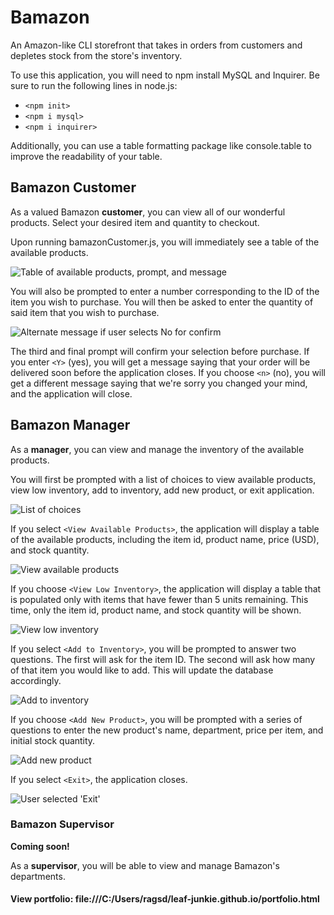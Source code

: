 # Bamazon
An Amazon-like CLI storefront that takes in orders from customers and depletes stock from the store's inventory.

To use this application, you will need to npm install MySQL and Inquirer. Be sure to run the following lines in node.js:
* `<npm init>`
* `<npm i mysql>`
* `<npm i inquirer>`

Additionally, you can use a table formatting package like console.table to improve the readability of your table.

## Bamazon Customer
As a valued Bamazon **customer**, you can view all of our wonderful products.
Select your desired item and quantity to checkout.

Upon running bamazonCustomer.js, you will immediately see a table of the available products.

![Table of available products, prompt, and message](images/img-1.png)

You will also be prompted to enter a number corresponding to the ID of the item you wish to purchase. You will then be asked to enter the quantity of said item that you wish to purchase.

![Alternate message if user selects No for confirm](images/img-2.png)

The third and final prompt will confirm your selection before purchase. If you enter `<Y>` (yes), you will get a message saying that your order will be delivered soon before the application closes. If you choose `<n>` (no), you will get a different message saying that we're sorry you changed your mind, and the application will close. 

## Bamazon Manager
As a **manager**, you can view and manage the inventory of the available products. 

You will first be prompted with a list of choices to view available products, view low inventory, add to inventory, add new product, or exit application.

![List of choices](/images/img-3.png) 

If you select `<View Available Products>`, the application will display a table of the available products, including the item id, product name, price (USD), and stock quantity. 

![View available products](/images/img-4.png)

If you choose `<View Low Inventory>`, the application will display a table that is populated only with items that have fewer than 5 units remaining. This time, only the item id, product name, and stock quantity will be shown.

![View low inventory](/images/img-5.png)

If you select `<Add to Inventory>`, you will be prompted to answer two questions. The first will ask for the item ID. The second will ask how many of that item you would like to add. This will update the database accordingly.

![Add to inventory](/images/img-6.png)

If you choose `<Add New Product>`, you will be prompted with a series of questions to enter the new product's name, department, price per item, and initial stock quantity. 

![Add new product](/images/img-7.png)

If you select `<Exit>`, the application closes.

![User selected 'Exit'](/images/img-8.png)


### Bamazon Supervisor
**Coming soon!**

As a **supervisor**, you will be able to view and manage Bamazon's departments.


#### View portfolio: file:///C:/Users/ragsd/leaf-junkie.github.io/portfolio.html
